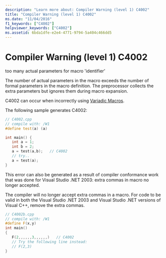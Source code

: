 ```yaml
---
description: "Learn more about: Compiler Warning (level 1) C4002"
title: "Compiler Warning (level 1) C4002"
ms.date: "11/04/2016"
f1_keywords: ["C4002"]
helpviewer_keywords: ["C4002"]
ms.assetid: 6bda1dfe-e2e4-4771-9794-5a404c466dd5
---
```

# Compiler Warning (level 1) C4002

too many actual parameters for macro 'identifier'

The number of actual parameters in the macro exceeds the number of formal parameters in the macro definition. The preprocessor collects the extra parameters but ignores them during macro expansion.

C4002 can occur when incorrectly using [Variadic Macros](../../preprocessor/variadic-macros.md).

The following sample generates C4002:

```cpp
// C4002.cpp
// compile with: /W1
#define test(a) (a)

int main() {
   int a = 1;
   int b = 2;
   a = test(a,b);   // C4002
   // try..
   a = test(a);
}
```

This error can also be generated as a result of compiler conformance work that was done for Visual Studio .NET 2003: extra commas in macro no longer accepted.

The compiler will no longer accept extra commas in a macro. For code to be valid in both the Visual Studio .NET 2003 and Visual Studio .NET versions of Visual C++, remove the extra commas.

```cpp
// C4002b.cpp
// compile with: /W1
#define F(x,y)
int main()
{
   F(2,,,,,,3,,,,,,)   // C4002
   // Try the following line instead:
   // F(2,3)
}
```
